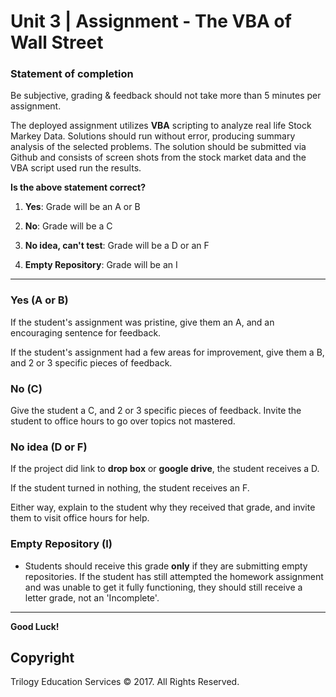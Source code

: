 # Unit 3 | Assignment - The VBA of Wall Street

### Statement of completion

Be subjective, grading & feedback should not take more than 5 minutes per assignment.

The deployed assignment utilizes **VBA** scripting to analyze real life Stock Markey Data. Solutions should run without error, producing summary analysis of the selected problems. The solution should be submitted via Github and consists of screen shots from the stock market data and the VBA script used run the results.

**Is the above statement correct?**

1. **Yes**: Grade will be an A or B

2. **No**: Grade will be a C

3. **No idea, can't test**: Grade will be a D or an  F

4. **Empty Repository**: Grade will be an I

- - -

### Yes (A or B)

If the student's assignment was pristine, give them an A, and an encouraging sentence for feedback.

If the student's assignment had a few areas for improvement, give them a B, and 2 or 3 specific pieces of feedback.

### No (C)

Give the student a C, and 2 or 3 specific pieces of feedback. Invite the student to office hours to go over topics not mastered.

### No idea (D or F)

If the project did link to **drop box** or **google drive**, the student receives a D.

If the student turned in nothing, the student receives an F.

Either way, explain to the student why they received that grade, and invite them to visit office hours for help.

### Empty Repository (I)

* Students should receive this grade **only** if they are submitting empty repositories. If the student has still attempted the homework assignment and was unable to get it fully functioning, they should still receive a letter grade, not an 'Incomplete'.

- - -

**Good Luck!**

## Copyright

Trilogy Education Services © 2017. All Rights Reserved.
